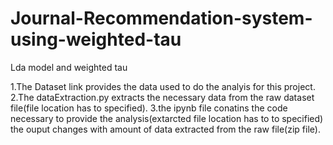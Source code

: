 # Journal-Recommendation-system-using-weighted-tau
Lda model and weighted tau

1.The Dataset link provides the data used to do the analyis for this project.
2.The dataExtraction.py extracts the necessary data from the raw dataset file(file location has to specified).
3.the ipynb file conatins the code necessary to provide the analysis(extarcted file location has to to specified) the ouput changes with amount of data extracted from the raw file(zip file).

